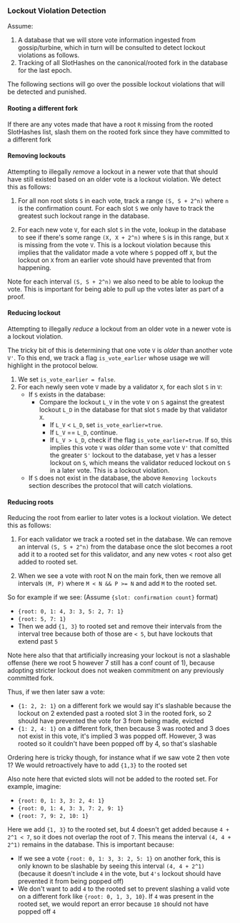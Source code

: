 ### Lockout Violation Detection

Assume:
1. A database that we will store vote information ingested from
gossip/turbine, which in turn will be consulted to detect lockout violations
as follows.
2. Tracking of all SlotHashes on the canonical/rooted fork in the database
for the last epoch.

The following sections will go over the possible lockout violations that will
be detected and punished.

#### Rooting a different fork
If there are any votes made that have a root `R` missing from the rooted
SlotHashes list, slash them on the rooted fork since they have committed
to a different fork

#### Removing lockouts
Attempting to illegally *remove* a lockout in a newer vote that that should
have still existed based on an older vote is a lockout violation. We detect
this as follows:

1. For all non root slots `S` in each vote, track a range `(S, S + 2^n)` where
`n` is the confirmation count. For each slot `S` we only have to track the
greatest such lockout range in the database.

2. For each new vote `V`, for each slot `S` in the vote, lookup in the database
to see if there's some range `(X, X + 2^n)` where `S` is in this range, but
`X` is missing from the vote `V`. This is a lockout violation because this
implies that the validator made a vote where `S` popped off `X`, but the
lockout on `X` from an earlier vote should have prevented that from happening.

Note for each interval `(S, S + 2^n)` we also need to be able to lookup the
vote. This is important for being able to pull up the votes later as part of a
proof.

#### Reducing lockout
Attempting to illegally *reduce* a lockout from an older vote in a newer vote
is a lockout violation.

The tricky bit of this is determining that one vote `V` is *older* than
another vote `V'`. To this end, we track a flag `is_vote_earlier` whose usage
we will highlight in the protocol below.

1. We set `is_vote_earlier = false`.
2. For each newly seen vote `V` made by a validator `X`, for each slot `S` in
`V`:
    - If `S` exists in the database:
        - Compare the lockout `L_V` in the vote `V` on `S` against the greatest
        lockout `L_D` in the database for that slot `S` made by that validator `X`.
            - If `L_V` < `L_D`, set `is_vote_earlier=true`. 
            - If `L_V` == `L_D`, continue.
            - If `L_V > L_D`, check if the flag `is_vote_earlier=true`. If so,
            this implies this vote `V` was *older* than some vote `V'` that
            comitted the greater `S'` lockout to the database, yet `V` has a
            lesser lockout on `S`, which means the validator reduced lockout on
            `S` in a later vote. This is a lockout violation.
    - If `S` does not exist in the database, the above `Removing lockouts`
    section describes the protocol that will catch violations.

#### Reducing roots
Reducing the root from earlier to later votes is a lockout violation. We detect
this as follows:

1. For each validator we track a rooted set in the database. We can remove an
interval `(S, S + 2^n)` from the database once the slot becomes a root add it
to a rooted set for this validator, and any new votes < root also get added to
rooted set.

2. When we see a vote with root N on the main fork, then we remove all
intervals `(M, P)` where `M < N && P >= N` and  add `M` to the rooted set.

So for example if we see:
(Assume `{slot: confirmation count}` format)
- `{root: 0, 1: 4, 3: 3, 5: 2, 7: 1}`
- `{root: 5, 7: 1}`
- Then we add `{1, 3}` to rooted set and remove their intervals from the
interval tree because both of those are `< 5`, but have lockouts that extend
past `5`

Note here also that that artificially increasing your lockout is not a
slashable offense (here we root 5 however 7 still has a conf count of 1),
because adopting stricter lockout does not weaken commitment on any previously
committed fork.

Thus, if we then later saw a vote:

- `{1: 2, 2: 1}` on a different fork we would say it's slashable because the lockout on 2 extended past a rooted slot 3 in the rooted fork, so 2 should have prevented the vote for 3 from being made, evicted
- `{1: 2, 4: 1}` on a different fork, then because 3 was rooted and 3 does not exist in this vote, it's implied 3 was popped off. However, 3 was rooted so  it couldn't have been popped off by 4, so that's slashable

Ordering here is tricky though, for instance what if we saw vote 2 then vote 1? We would retroactively have to add `{1,3}` to the rooted set

Also note here that evicted slots will not be added to the rooted set. For example, imagine:
- `{root: 0, 1: 3, 3: 2, 4: 1}`
- `{root: 0, 1: 4, 3: 3, 7: 2, 9: 1}`
- `{root: 7, 9: 2, 10: 1}`

Here we add `{1, 3}` to the rooted set, but 4 doesn't get added because `4 + 2^1 < 7`, so it does not overlap the root of `7`. This means the interval `(4, 4 + 2^1)` remains in the database. This is important because:

- If we see a vote `{root: 0, 1: 3, 3: 2, 5: 1}` on another fork, this is only known to be slashable by seeing this interval `(4, 4 + 2^1)` (because it doesn't include `4` in the vote, but `4's` lockout should have prevented it from being popped off)
- We don't want to add `4` to the rooted set to prevent slashing a valid vote  on a different fork like `{root: 0, 1, 3, 10}`. If `4` was present in the rooted set, we would report an error because `10` should not have popped off `4`